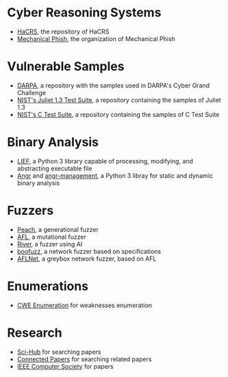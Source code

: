 # Cyber Reasoning Systems

- [HaCRS](https://github.com/ucsb-seclab/hacrs), the repository of HaCRS
- [Mechanical Phish](https://github.com/mechaphish), the organization of Mechanical Phish

# Vulnerable Samples

- [DARPA](https://github.com/orgs/CyberGrandChallenge/repositories), a repository with the samples used in DARPA's Cyber Grand Challenge
- [NIST's Juliet 1.3 Test Suite](https://github.com/arichardson/juliet-test-suite-c), a repository containing the samples of Juliet 1.3
- [NIST's C Test Suite](https://github.com/CyberReasoningSystem/nist_c_test_suite), a repository containing the samples of C Test Suite

# Binary Analysis

- [LIEF](https://lief-project.github.io/doc/latest/index.html), a Python 3 library capable of processing, modifying, and abstracting executable file 
- [Angr](https://angr.io/) and [angr-management](https://github.com/angr/angr-management), a Python 3 libray for static and dynamic binary analysis 

# Fuzzers

- [Peach](https://github.com/MozillaSecurity/peach), a generational fuzzer
- [AFL](https://github.com/google/AFL), a mutational fuzzer
- [River](https://github.com/unibuc-cs/river), a fuzzer using AI
- [boofuzz](https://github.com/jtpereyda/boofuzz), a network fuzzer based on specifications
- [AFLNet](https://github.com/aflnet/aflnet), a greybox network fuzzer, based on AFL

# Enumerations

- [CWE Enumeration](https://cwe.mitre.org/data/definitions/699.html) for weaknesses enumeration

# Research

- [Sci-Hub](https://sci-hub.se/) for searching papers
- [Connected Papers](https://www.connectedpapers.com/) for searching related papers
- [IEEE Computer Society](https://www.computer.org/) for papers
